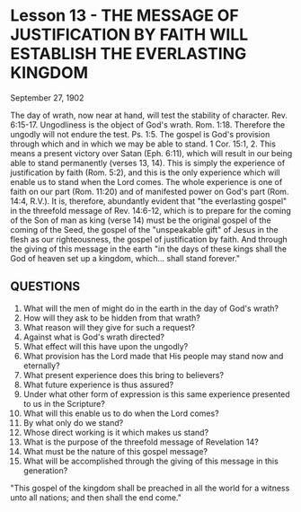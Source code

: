 # Lesson 13 - THE MESSAGE OF JUSTIFICATION BY FAITH WILL ESTABLISH THE EVERLASTING KINGDOM

September 27, 1902

The day of wrath, now near at hand, will test the stability of character. Rev. 6:15-17. Ungodliness is the object of God's wrath. Rom. 1:18. Therefore the ungodly will not endure the test. Ps. 1:5. The gospel is God's provision through which and in which we may be able to stand. 1 Cor. 15:1, 2. This means a present victory over Satan (Eph. 6:11), which will result in our being able to stand permanently (verses 13, 14). This is simply the experience of justification by faith (Rom. 5:2), and this is the only experience which will enable us to stand when the Lord comes. The whole experience is one of faith on our part (Rom. 11:20) and of manifested power on God's part (Rom. 14:4, R.V.). It is, therefore, abundantly evident that "the everlasting gospel" in the threefold message of Rev. 14:6-12, which is to prepare for the coming of the Son of man as king (verse 14) must be the original gospel of the coming of the Seed, the gospel of the "unspeakable gift" of Jesus in the flesh as our righteousness, the gospel of justification by faith. And through the giving of this message in the earth "in the days of these kings shall the God of heaven set up a kingdom, which... shall stand forever."

## QUESTIONS

1. What will the men of might do in the earth in the day of God's wrath?
2. How will they ask to be hidden from that wrath?
3. What reason will they give for such a request?
4. Against what is God's wrath directed?
5. What effect will this have upon the ungodly?
6. What provision has the Lord made that His people may stand now and eternally?
7. What present experience does this bring to believers?
8. What future experience is thus assured?
9. Under what other form of expression is this same experience presented to us in the Scripture?
10. What will this enable us to do when the Lord comes?
11. By what only do we stand?
12. Whose direct working is it which makes us stand?
13. What is the purpose of the threefold message of Revelation 14?
14. What must be the nature of this gospel message?
15. What will be accomplished through the giving of this message in this generation?

"This gospel of the kingdom shall be preached in all the world for a witness unto all nations; and then shall the end come."